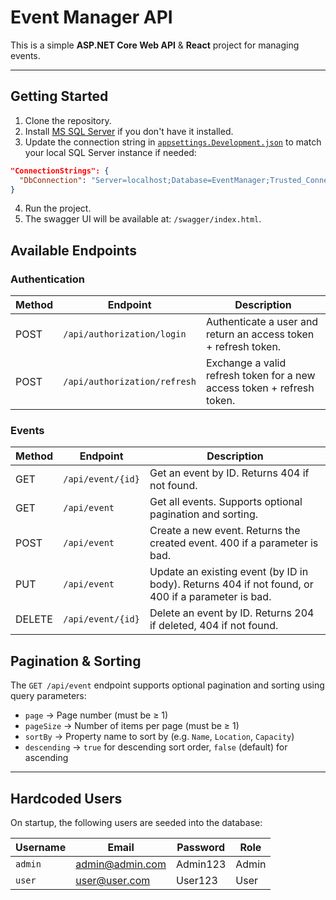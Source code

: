 # Event Manager API

This is a simple **ASP.NET Core Web API** & **React** project for managing events.

---

## Getting Started

1. Clone the repository.
2. Install [MS SQL Server](https://www.microsoft.com/en-us/sql-server/sql-server-downloads) if you don't have it installed.
3. Update the connection string in [`appsettings.Development.json`](./EventManager.Server/appsettings.Development.json) to match your local SQL Server instance if needed:

```json
"ConnectionStrings": {
  "DbConnection": "Server=localhost;Database=EventManager;Trusted_Connection=True;TrustServerCertificate=True;"
}
```

4. Run the project.
5. The swagger UI will be available at: `/swagger/index.html`.

## Available Endpoints

### Authentication

| Method | Endpoint                     | Description                                                            |
| ------ | ---------------------------- | ---------------------------------------------------------------------- |
| POST   | `/api/authorization/login`   | Authenticate a user and return an access token + refresh token.        |
| POST   | `/api/authorization/refresh` | Exchange a valid refresh token for a new access token + refresh token. |

### Events

| Method | Endpoint          | Description                                                                                       |
| ------ | ----------------- | ------------------------------------------------------------------------------------------------- |
| GET    | `/api/event/{id}` | Get an event by ID. Returns 404 if not found.                                                     |
| GET    | `/api/event`      | Get all events. Supports optional pagination and sorting.                                         |
| POST   | `/api/event`      | Create a new event. Returns the created event. 400 if a parameter is bad.                         |
| PUT    | `/api/event`      | Update an existing event (by ID in body). Returns 404 if not found, or 400 if a parameter is bad. |
| DELETE | `/api/event/{id}` | Delete an event by ID. Returns 204 if deleted, 404 if not found.                                  |

## Pagination & Sorting

The `GET /api/event` endpoint supports optional pagination and sorting using query parameters:

- `page` → Page number (must be ≥ 1)
- `pageSize` → Number of items per page (must be ≥ 1)
- `sortBy` → Property name to sort by (e.g. `Name`, `Location`, `Capacity`)
- `descending` → `true` for descending sort order, `false` (default) for ascending

---

## Hardcoded Users

On startup, the following users are seeded into the database:

| Username | Email           | Password | Role  |
| -------- | --------------- | -------- | ----- |
| `admin`  | admin@admin.com | Admin123 | Admin |
| `user`   | user@user.com   | User123  | User  |


